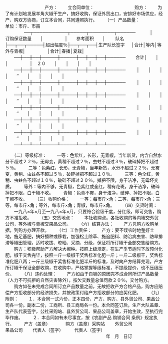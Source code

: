 
 


　　　　　　　　　产方：
　　立合同单位：
　　　　　　　　　购方：
　　为了有计划地发展羊角大椒干生产，搞好收购，保证外贸出口，安排好市场供应，经产、购双方协商，订立本合同，共同遵照执行。
　　（一）产品数量：　　　　　　　　　　　　　　　　　单位：市斤、市亩
　　
　　──┬───────────┬─────┬────────┬──────　　
      　│　　　订购保证数量　　│　　　　　│　　参考面积　　│
　　队名├──┬──┬─────┤超出幅度％├──┬──┬──┤生产队长签字
　      │合计│等内│等外与青椒│　　　　　│合计│春播│夏栽│
　　──┼──┼──┼─────┼─────┼──┼──┼──┼──────
　　合计│　　│　　│　　　　　│　２０　　│　　│　　│　　│
　　──┼──┼──┼─────┼─────┼──┼──┼──┼──────
　　    │　　│　　│　　　　　│　　″　　│　　│　　│　　│
　　──┼──┼──┼─────┼─────┼──┼──┼──┼──────
　    　│　　│　　│　　　　　│　　″　　│　　│　　│　　│
　　──┼──┼──┼─────┼─────┼──┼──┼──┼──────
　　    │　　│　　│　　　　　│　　″　　│　　│　　│　　│
　　──┼──┼──┼─────┼─────┼──┼──┼──┼──────
　　    │　　│　　│　　　　　│　　″　　│　　│　　│　　│
　　──┼──┼──┼─────┼─────┼──┼──┼──┼──────
　　    │　　│　　│　　　　　│　　″　　│　　│　　│　　│
　　──┼──┼──┼─────┼─────┼──┼──┼──┼──────
　　    │　　│　　│　　　　　│　　″　　│　　│　　│　　│
　　──┴──┴──┴─────┴─────┴──┴──┴──┴──────
　　

　　（二）等级标准：
　　一等：色紫红，长形，无青椒，当年新货，内含自然水分不超过２２％，无霉变，黄稍不超过２％，虫蛀不超过３％，破碎掉把不超过５％。
　　二等：色紫红，长形，无青椒，当年新货，水分不超过２２％，无霉变，黄稍、虫蛀各不超过５％，破碎掉把不超过１０％。
　　三等：色全红，黄稍、虫蛀各不超过１０％，破碎不超过２０％，掉把不限，身干洁净，无霉坏变质。
　　等外：等内不够，无青椒，色紫红或全红，稍有花斑，身干洁净，破碎掉把不限，白干椒不收。
　　青椒：色青不霉，身干洁净，破碎、掉把不限，白干椒不收。
　　（三）收购价格：
　　一等：每市斤×角；二等，每市斤×角；三等，每市斤×角；等外，每市斤×角；青椒，每市斤×角。
　　（四）交货时间：
　　一九八×年×月至一九八×年×月，只要符合验级干度，分红级，即可交售，购方不准拒收。
　　（五）交货地点：
　　本社收购点。各社收购的等内椒交外贸公司，等外椒与青椒交果品公司。
　　（六）结算办法：
　　产方凭购方收购单据，到购方办理开款。
　　（七）工作责任：
　　产方：要不误农时地整好土地，施足基肥，搞好播种或移栽，加强松土除草、施追肥料、防治病虫害、防旱排涝等椒田管理，适时收拔、晾晒、采摘、分级，保证将所订椒干全部交售给购方。
　　购方：积极帮助产方解决大椒种。按照上级规定，在生产季节适时下放预付化肥，椒干交售完毕，按照一斤一级椒干奖售标准化肥一斤；一斤二级椒干，奖售标准化肥八两；一斤三级椒干奖售标准化肥半斤的标准，及时向产方结算兑现，产方所订椒干保证全部收购，在收购中，严格掌握等级标准，不提级提价，也不压级压价。
　　（八）违约处理：
　　产方如由于自销的原因完不成合同所订产品数量（人力不可抗拒的自然灾害除外），按欠交数量总值罚款２０％，交付购方。
　　购方如在未完成合同所订立产品数量之前，无故拒收产方合格产品，购方应赔偿产方拒收部分的经济损失，并按政策付给产方拒收部分的应奖化肥。
　　（九）附则：
　　１．本合同一式六份，正本四份，产方、购方、县外贸公司、果品公司各一份。副本二份，工商所、县工商局各一份。本合同签订后，生产大队盖章、生产队代表签字，公社采购站、县外贸公司、果品公司盖章，开始生效，至执行完毕作废。
　　２．本合同如有未尽事宜，按《农副产品
购销合同
条例》规定执行。
　　产方（盖章）　　　　购方（盖章）采购站
　　外贸公司　　　　　　果品公司
　　代表人（签字）　　　代表人（签字）
　　　　　　　　　　　　　　　　　　　　　　　年　月　日订
 


 

 
 
 
 
 
  


  
 

  


  


  
 
 
 
 

